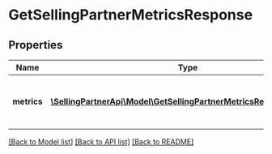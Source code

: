 # GetSellingPartnerMetricsResponse

## Properties
Name | Type | Description | Notes
------------ | ------------- | ------------- | -------------
**metrics** | [**\SellingPartnerApi\Model\GetSellingPartnerMetricsResponseMetric[]**](GetSellingPartnerMetricsResponseMetric.md) | A list of metrics data for the selling partner. | [optional] 

[[Back to Model list]](../README.md#documentation-for-models) [[Back to API list]](../README.md#documentation-for-api-endpoints) [[Back to README]](../README.md)


